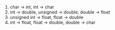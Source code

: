 1. char -> int, int -> char
2. int -> double, unsigned -> double, double -> float
3. unsigned int -> float, float -> double
4. int -> float, float -> double, double -> char
